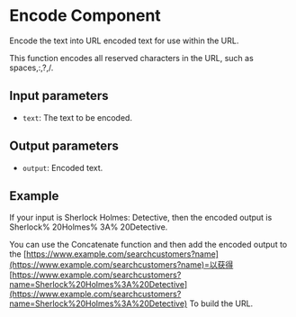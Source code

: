 # Encode Component

Encode the text into URL encoded text for use within the URL.

This function encodes all reserved characters in the URL, such as spaces,:,?,/.

## Input parameters

- `text`: The text to be encoded.

## Output parameters

- `output`: Encoded text.

## Example

If your input is Sherlock Holmes: Detective, then the encoded output is Sherlock% 20Holmes% 3A% 20Detective.

You can use the Concatenate function and then add the encoded output to the [https://www.example.com/searchcustomers?name](https://www.example.com/searchcustomers?name)=以获得 [https://www.example.com/searchcustomers?name=Sherlock%20Holmes%3A%20Detective](https://www.example.com/searchcustomers?name=Sherlock%20Holmes%3A%20Detective) To build the URL.
